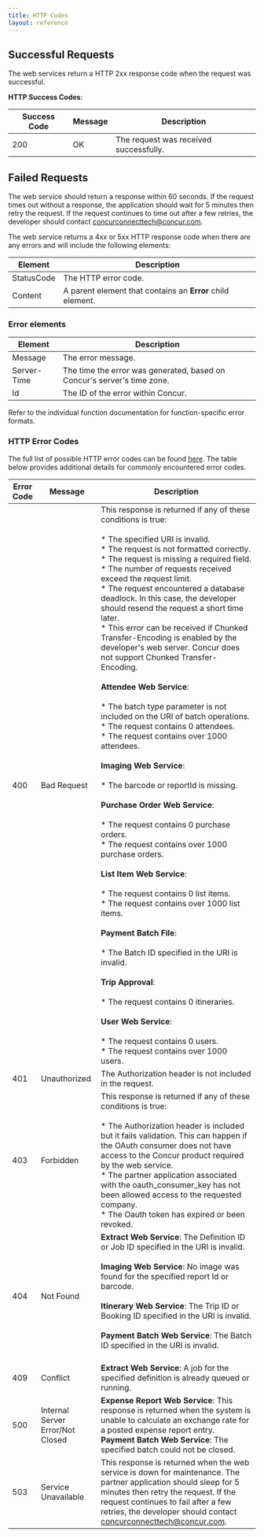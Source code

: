 ```yaml
---
title: HTTP Codes 
layout: reference
---
```





##  Successful Requests

The web services return a HTTP 2xx response code when the request was successful.

**HTTP Success Codes**:

|  Success Code |  Message |  Description |
|----|-----|----|
|  200 |  OK |  The request was received successfully. |

##  Failed Requests

The web service should return a response within 60 seconds. If the request times out without a response, the application should wait for 5 minutes then retry the request. If the request continues to time out after a few retries, the developer should contact [concurconnecttech@concur.com][1].

The web service returns a 4xx or 5xx HTTP response code when there are any errors and will include the following elements:  

|  Element |  Description |
| ----- |----|
|  StatusCode |  The HTTP error code. |
| Content | A parent element that contains an **Error** child element.

### Error elements

|  Element |  Description |
| ----- |----|
|  Message |  The error message. |
|  Server-Time |  The time the error was generated, based on Concur's server's time zone. | 
|  Id |  The ID of the error within Concur. |

Refer to the individual function documentation for function-specific error formats.

### HTTP Error Codes

The full list of possible HTTP error codes can be found [here][2]. The table below provides additional details for commonly encountered error codes.  

|  Error Code |  Message |  Description |
|-----|------|------|
|400|Bad Request|  This response is returned if any of these conditions is true:<br><br>* The specified URI is invalid.<br>* The request is not formatted correctly.<br>* The request is missing a required field.<br>* The number of requests received exceed the request limit.<br>* The request encountered a database deadlock. In this case, the developer should resend the request a short time later.<br>* This error can be received if Chunked Transfer-Encoding is enabled by the developer's web server. Concur does not support Chunked Transfer-Encoding.<br><br>**Attendee Web Service**:<br><br>* The batch type parameter is not included on the URI of batch operations.<br>* The request contains 0 attendees.<br>* The request contains over 1000 attendees.<br><br>**Imaging Web Service**:<br><br>* The barcode or reportId is missing.<br><br>**Purchase Order Web Service**:<br><br>* The request contains 0 purchase orders.<br>* The request contains over 1000 purchase orders.<br><br>**List Item Web Service**:<br><br>* The request contains 0 list items.<br>* The request contains over 1000 list items.<br><br>**Payment Batch File**:<br><br>* The Batch ID specified in the URI is invalid.<br><br>**Trip Approval**:<br><br>* The request contains 0 itineraries.<br><br>**User Web Service**:<br><br>* The request contains 0 users.<br>* The request contains over 1000 users.|
|  401 |  Unauthorized |  The Authorization header is not included in the request. |
|  403 |  Forbidden |  This response is returned if any of these conditions is true:<br><br>* The Authorization header is included but it fails validation. This can happen if the OAuth consumer does not have access to the Concur product required by the web service.<br>* The partner application associated with the oauth_consumer_key has not been allowed access to the requested company.<br>* The Oauth token has expired or been revoked.<br> |
|  404 |  Not Found |  **Extract Web Service**: The Definition ID or Job ID specified in the URI is invalid.<br><br>**Imaging Web Service**: No image was found for the specified report Id or barcode.<br><br>**Itinerary Web Service**: The Trip ID or Booking ID specified in the URI is invalid.<br><br>**Payment Batch Web Service**: The Batch ID specified in the URI is invalid.<br><br> |
|  409 |  Conflict |  **Extract Web Service**: A job for the specified definition is already queued or running. |
|  500 |  Internal Server Error/Not Closed |  **Expense Report Web Service**: This response is returned when the system is unable to calculate an exchange rate for a posted expense report entry.<br>**Payment Batch Web Service**: The specified batch could not be closed.|
|  503 |  Service Unavailable |  This response is returned when the web service is down for maintenance. The partner application should sleep for 5 minutes then retry the request. If the request continues to fail after a few retries, the developer should contact concurconnecttech@concur.com. |



[1]: mailto:concurconnecttech@concur.com
[2]: https://www.w3.org/Protocols/rfc2616/rfc2616-sec10.html
